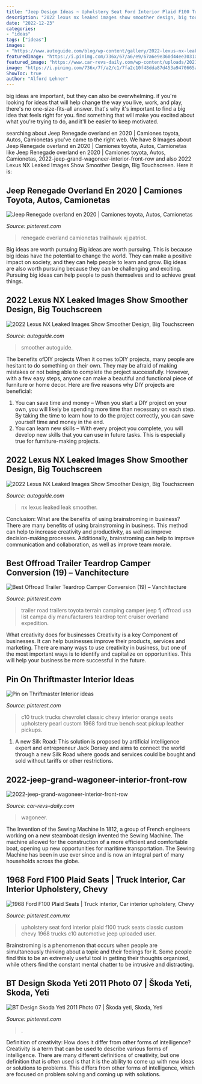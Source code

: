 ```yaml
---
title: "Jeep Design Ideas ~ Upholstery Seat Ford Interior Plaid F100 Truck Seats Classic Custom Chevy 1968 Trucks C10 Automotive Jeep Uploaded User"
description: "2022 lexus nx leaked images show smoother design, big touchscreen"
date: "2022-12-23"
categories:
- "ideas"
tags: ["ideas"]
images:
- "https://www.autoguide.com/blog/wp-content/gallery/2022-lexus-nx-leak-2021-02-24/2022-Lexus-NX-Leak-02.jpg"
featuredImage: "https://i.pinimg.com/736x/67/a6/e9/67a6e9e360d44ee3031af89c48ff5075--c-trucks-gmc-truck.jpg"
featured_image: "https://www.car-revs-daily.com/wp-content/uploads/2021/03/2022-jeep-grand-wagoneer-interior-front-row-1600x900.jpg?v=1615479627"
image: "https://i.pinimg.com/736x/7f/a2/c1/7fa2c10f48dda87d453a9470665a1570.jpg"
ShowToc: true
author: "Alford Lehner"
---
```



big ideas are important, but they can also be overwhelming. if you're looking for ideas that will help change the way you live, work, and play, there's no one-size-fits-all answer. that's why it's important to find a big idea that feels right for you. find something that will make you excited about what you're trying to do, and it'll be easier to keep motivated.

	

		
searching about Jeep Renegade overland en 2020 | Camiones toyota, Autos, Camionetas you've came to the right web. We have 8 Images about Jeep Renegade overland en 2020 | Camiones toyota, Autos, Camionetas like Jeep Renegade overland en 2020 | Camiones toyota, Autos, Camionetas, 2022-jeep-grand-wagoneer-interior-front-row and also 2022 Lexus NX Leaked Images Show Smoother Design, Big Touchscreen. Here it is:
		
    
## Jeep Renegade Overland En 2020 | Camiones Toyota, Autos, Camionetas

<img loading=lazy src="https://i.pinimg.com/736x/08/1b/1c/081b1ca6a85766eec225ee5398a04632.jpg" onerror="this.onerror=null;this.src='https://tse3.mm.bing.net/th?id=OIP.4x363AdjqmT36Aot6DXBcQHaHU&amp;pid=15.1';" alt="Jeep Renegade overland en 2020 | Camiones toyota, Autos, Camionetas">

_Source: pinterest.com_

>renegade overland camionetas trailhawk xj patriot. 

	

Big ideas are worth pursuing
Big ideas are worth pursuing. This is because big ideas have the potential to change the world. They can make a positive impact on society, and they can help people to learn and grow. Big ideas are also worth pursuing because they can be challenging and exciting. Pursuing big ideas can help people to push themselves and to achieve great things.

    
## 2022 Lexus NX Leaked Images Show Smoother Design, Big Touchscreen

<img loading=lazy src="https://www.autoguide.com/blog/wp-content/gallery/2022-lexus-nx-leak-2021-02-24/2022-Lexus-NX-Leak-02.jpg" onerror="this.onerror=null;this.src='https://tse1.mm.bing.net/th?id=OIP.O0IjhnPccIH5-vuuAQNwZQHaDV&amp;pid=15.1';" alt="2022 Lexus NX Leaked Images Show Smoother Design, Big Touchscreen">

_Source: autoguide.com_

>smoother autoguide. 

	

The benefits ofDIY projects
When it comes toDIY projects, many people are hesitant to do something on their own. They may be afraid of making mistakes or not being able to complete the project successfully. However, with a few easy steps, anyone can make a beautiful and functional piece of furniture or home decor. Here are five reasons why DIY projects are beneficial: 
1. You can save time and money – When you start a DIY project on your own, you will likely be spending more time than necessary on each step. By taking the time to learn how to do the project correctly, you can save yourself time and money in the end. 
2. You can learn new skills – With every project you complete, you will develop new skills that you can use in future tasks. This is especially true for furniture-making projects.

    
## 2022 Lexus NX Leaked Images Show Smoother Design, Big Touchscreen

<img loading=lazy src="https://www.autoguide.com/blog/wp-content/gallery/2022-lexus-nx-leak-2021-02-24/2022-Lexus-NX-Leak-05.jpg" onerror="this.onerror=null;this.src='https://tse2.mm.bing.net/th?id=OIP.xmAsKBjTPJTawfQYhuM-AgHaDr&amp;pid=15.1';" alt="2022 Lexus NX Leaked Images Show Smoother Design, Big Touchscreen">

_Source: autoguide.com_

>nx lexus leaked leak smoother. 

	

Conclusion: What are the benefits of using brainstroming in business?
There are many benefits of using brainstroming in business. This method can help to increase creativity and productivity, as well as improve decision-making processes. Additionally, brainstroming can help to improve communication and collaboration, as well as improve team morale.

    
## Best Offroad Trailer Teardrop Camper Conversion (19) – Vanchitecture

<img loading=lazy src="https://i.pinimg.com/736x/7f/a2/c1/7fa2c10f48dda87d453a9470665a1570.jpg" onerror="this.onerror=null;this.src='https://tse3.mm.bing.net/th?id=OIP.qj42Ny1agQ__8IHekmIZAAHaJ3&amp;pid=15.1';" alt="Best Offroad Trailer Teardrop Camper Conversion (19) – Vanchitecture">

_Source: pinterest.com_

>trailer road trailers toyota terrain camping camper jeep fj offroad usa list campa diy manufacturers teardrop tent cruiser overland expedition. 

	

What creativity does for businesses
Creativity is a key Component of businesses. It can help businesses improve their products, services and marketing. There are many ways to use creativity in business, but one of the most important ways is to identify and capitalize on opportunities. This will help your business be more successful in the future.

    
## Pin On Thriftmaster Interior Ideas

<img loading=lazy src="https://i.pinimg.com/736x/67/a6/e9/67a6e9e360d44ee3031af89c48ff5075--c-trucks-gmc-truck.jpg" onerror="this.onerror=null;this.src='https://tse1.mm.bing.net/th?id=OIP.-T7TcH6Kf2A7uAo0UCX_9QHaE8&amp;pid=15.1';" alt="Pin on Thriftmaster Interior ideas">

_Source: pinterest.com_

>c10 truck trucks chevrolet classic chevy interior orange seats upholstery pearl custom 1968 ford true bench seat pickup leather pickups. 

	

1. A new Silk Road: This solution is proposed by artificial intelligence expert and entrepreneur Jack Dorsey and aims to connect the world through a new Silk Road where goods and services could be bought and sold without tariffs or other restrictions.

    
## 2022-jeep-grand-wagoneer-interior-front-row

<img loading=lazy src="https://www.car-revs-daily.com/wp-content/uploads/2021/03/2022-jeep-grand-wagoneer-interior-front-row-1600x900.jpg?v=1615479627" onerror="this.onerror=null;this.src='https://tse1.mm.bing.net/th?id=OIP.02fqw2AFWVvyA1sl_BgkAQHaEK&amp;pid=15.1';" alt="2022-jeep-grand-wagoneer-interior-front-row">

_Source: car-revs-daily.com_

>wagoneer. 

	

The Invention of the Sewing Machine
In 1812, a group of French engineers working on a new steamboat design invented the Sewing Machine. The machine allowed for the construction of a more efficient and comfortable boat, opening up new opportunities for maritime transportation. The Sewing Machine has been in use ever since and is now an integral part of many households across the globe.

    
## 1968 Ford F100 Plaid Seats | Truck Interior, Car Interior Upholstery, Chevy

<img loading=lazy src="https://i.pinimg.com/736x/26/1b/9f/261b9f1734e2c2b00d4f60eba8ffa55f.jpg" onerror="this.onerror=null;this.src='https://tse1.mm.bing.net/th?id=OIP.NePlhOI18a1cwX3oBBf-1QHaFj&amp;pid=15.1';" alt="1968 Ford F100 Plaid Seats | Truck interior, Car interior upholstery, Chevy">

_Source: pinterest.com.mx_

>upholstery seat ford interior plaid f100 truck seats classic custom chevy 1968 trucks c10 automotive jeep uploaded user. 

	

Brainstroming is a phenomenon that occurs when people are simultaneously thinking about a topic and their feelings for it. Some people find this to be an extremely useful tool in getting their thoughts organized, while others find the constant mental chatter to be intrusive and distracting.

    
## BT Design Skoda Yeti 2011 Photo 07 | Škoda Yeti, Skoda, Yeti

<img loading=lazy src="https://i.pinimg.com/736x/5b/6e/52/5b6e525092f22d26d50314ea00088ad5--jeep-suv-space.jpg" onerror="this.onerror=null;this.src='https://tse4.mm.bing.net/th?id=OIP.lynxdoabihnungw0bmJbjQHaFj&amp;pid=15.1';" alt="BT Design Skoda Yeti 2011 Photo 07 | Škoda yeti, Skoda, Yeti">

_Source: pinterest.com_

>. 

	

Definition of creativity: How does it differ from other forms of intelligence?
Creativity is a term that can be used to describe various forms of intelligence. There are many different definitions of creativity, but one definition that is often used is that it is the ability to come up with new ideas or solutions to problems. This differs from other forms of intelligence, which are focused on problem solving and coming up with solutions.

